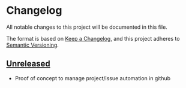 # Changelog

All notable changes to this project will be documented in this file.

The format is based on [Keep a Changelog](https://keepachangelog.com/en/1.0.0/),
and this project adheres to [Semantic Versioning](https://semver.org/spec/v2.0.0.html).

## [Unreleased]

- Proof of concept to manage project/issue automation in github

[Unreleased]: https://github.com/openSUSE/helm-mirror/compare/v0.1.0...HEAD